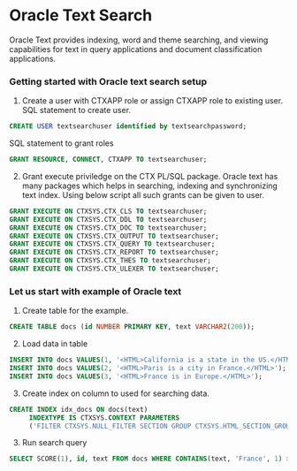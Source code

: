 # Oracle Text Search

Oracle Text provides indexing, word and theme searching, and viewing capabilities for text in query applications and document classification applications.

### Getting started with Oracle text search setup

1. Create a user with CTXAPP role or assign CTXAPP role to existing user.
SQL statement to create user.
```sql
CREATE USER textsearchuser identified by textsearchpassword;
```
SQL statement to grant roles
```SQL
GRANT RESOURCE, CONNECT, CTXAPP TO textsearchuser;
```
2. Grant execute priviledge on the CTX PL/SQL package. Oracle text has many packages which helps in searching, indexing and synchronizing text index. Using below script all such grants can be given to user.
```sql
GRANT EXECUTE ON CTXSYS.CTX_CLS TO textsearchuser;
GRANT EXECUTE ON CTXSYS.CTX_DDL TO textsearchuser;
GRANT EXECUTE ON CTXSYS.CTX_DOC TO textsearchuser;
GRANT EXECUTE ON CTXSYS.CTX_OUTPUT TO textsearchuser;
GRANT EXECUTE ON CTXSYS.CTX_QUERY TO textsearchuser;
GRANT EXECUTE ON CTXSYS.CTX_REPORT TO textsearchuser;
GRANT EXECUTE ON CTXSYS.CTX_THES TO textsearchuser;
GRANT EXECUTE ON CTXSYS.CTX_ULEXER TO textsearchuser;
```

### Let us start with example of Oracle text

1. Create table for the example.
```sql
CREATE TABLE docs (id NUMBER PRIMARY KEY, text VARCHAR2(200));
```
2. Load data in table
```sql
INSERT INTO docs VALUES(1, '<HTML>California is a state in the US.</HTML>');
INSERT INTO docs VALUES(2, '<HTML>Paris is a city in France.</HTML>');
INSERT INTO docs VALUES(3, '<HTML>France is in Europe.</HTML>');
```
3. Create index on column to used for searching data.
```sql
CREATE INDEX idx_docs ON docs(text)
     INDEXTYPE IS CTXSYS.CONTEXT PARAMETERS
     ('FILTER CTXSYS.NULL_FILTER SECTION GROUP CTXSYS.HTML_SECTION_GROUP');
```
3. Run search query
```sql
SELECT SCORE(1), id, text FROM docs WHERE CONTAINS(text, 'France', 1) > 0;
```
